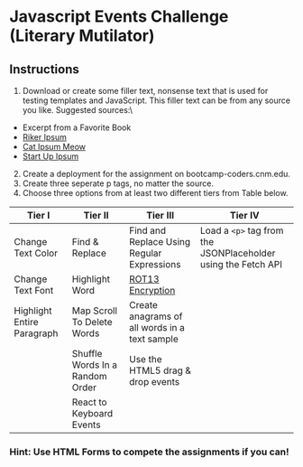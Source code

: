 # Javascript Events Challenge (Literary Mutilator)
## Instructions
 1. Download or create some filler text, nonsense text that is used for testing templates and JavaScript. This filler text can be from any source you like. Suggested sources:\
  * Excerpt from a Favorite Book 
  * [Riker Ipsum](http://www.rikeripsum.com)
  * [Cat Ipsum Meow](http://www.catipsum.com/) 
  * [Start Up Ipsum](https://startupsum.com/)
 2. Create a deployment for the assignment on bootcamp-coders.cnm.edu.
 3. Create three seperate p tags, no matter the source.
 4. Choose three options from at least two different tiers from Table below.

| Tier I                     	| Tier II                         	| Tier III                                              	| Tier IV                                                        	|
|----------------------------	|---------------------------------	|-------------------------------------------------------	|----------------------------------------------------------------	|
| Change Text Color          	| Find & Replace                  	| Find and Replace Using Regular Expressions            	| Load a ```<p>``` tag from the   JSONPlaceholder  using the Fetch API 	|
| Change Text Font           	| Highlight Word                  	| [ROT13 Encryption](https://www.wikiwand.com/en/ROT13) 	|                                                                	|
| Highlight Entire Paragraph 	| Map Scroll To Delete Words      	| Create anagrams of all words in a text sample         	|                                                                	|
|                            	| Shuffle Words In a Random Order 	| Use the HTML5 drag & drop events                      	|                                                                	|
|                            	| React to Keyboard Events        	|                                                       	| |
  
### Hint: Use HTML Forms to compete the assignments if you can!

